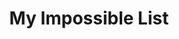 ---
  breadcrumb:
        -             
            text: "My Impossible List"
            link: "/impossible-list"
  layout: impossible
  title: My Impossible List
---